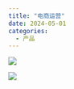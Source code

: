 ```yaml
---
title: "电商运营"
date: 2024-05-01
categories:
  - 产品
---
```



![](../../../assets/images/placeholder.png)

<!-- more -->

![](../../../assets/images/placeholder.png)